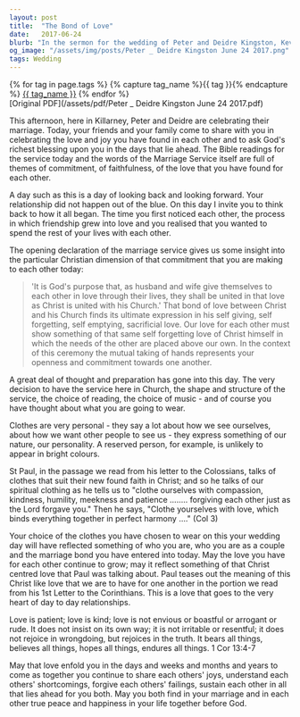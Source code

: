 ```yaml
---
layout: post
title:  "The Bond of Love"
date:   2017-06-24
blurb: "In the sermon for the wedding of Peter and Deidre Kingston, Kevin speaks about the Christian dimension of marriage, reflecting on commitment, faithfulness, and love. He draws parallels between the love of Christ for the Church and the love shared between husband and wife, emphasizing selflessness and mutual support. The sermon also touches on the symbolism of wedding attire, relating it to the spiritual qualities of compassion, kindness, and patience."
og_image: "/assets/img/posts/Peter _ Deidre Kingston June 24 2017.png"
tags: Wedding
---    
```

<div class="tag-pills">
  {% for tag in page.tags %}
    {% capture tag_name %}{{ tag }}{% endcapture %}
    <a href="{{ site.baseurl }}/tag/{{ tag_name | slugify }}" class="tag-pill">{{ tag_name }}</a>
  {% endfor %}
</div>
[Original PDF](/assets/pdf/Peter _ Deidre Kingston June 24 2017.pdf)

This afternoon, here in Killarney, Peter and Deidre are celebrating their marriage. Today, your friends and your family come to share with you in celebrating the love and joy you have found in each other and to ask God's richest blessing upon you in the days that lie ahead. The Bible readings for the service today and the words of the Marriage Service itself are full of themes of commitment, of faithfulness, of the love that you have found for each other.

A day such as this is a day of looking back and looking forward. Your relationship did not happen out of the blue. On this day I invite you to think back to how it all began. The time you first noticed each other, the process in which friendship grew into love and you realised that you wanted to spend the rest of your lives with each other.

The opening declaration of the marriage service gives us some insight into the particular Christian dimension of that commitment that you are making to each other today:

> 'It is God's purpose that, as husband and wife give themselves to each other in love through their lives, they shall be united in that love as Christ is united with his Church.' That bond of love between Christ and his Church finds its ultimate expression in his self giving, self forgetting, self emptying, sacrificial love. Our love for each other must show something of that same self forgetting love of Christ himself in which the needs of the other are placed above our own. In the context of this ceremony the mutual taking of hands represents your openness and commitment towards one another.

A great deal of thought and preparation has gone into this day. The very decision to have the service here in Church, the shape and structure of the service, the choice of reading, the choice of music - and of course you have thought about what you are going to wear.

Clothes are very personal - they say a lot about how we see ourselves, about how we want other people to see us - they express something of our nature, our personality. A reserved person, for example, is unlikely to appear in bright colours.

St Paul, in the passage we read from his letter to the Colossians, talks of clothes that suit their new found faith in Christ; and so he talks of our spiritual clothing as he tells us to "clothe ourselves with compassion, kindness, humility, meekness and patience ........ forgiving each other just as the Lord forgave you." Then he says, "Clothe yourselves with love, which binds everything together in perfect harmony ...." (Col 3)

Your choice of the clothes you have chosen to wear on this your wedding day will have reflected something of who you are, who you are as a couple and the marriage bond you have entered into today. May the love you have for each other continue to grow; may it reflect something of that Christ centred love that Paul was talking about. Paul teases out the meaning of this Christ like love that we are to have for one another in the portion we read from his 1st Letter to the Corinthians. This is a love that goes to the very heart of day to day relationships.

Love is patient; love is kind; love is not envious or boastful or arrogant or rude. It does not insist on its own way; it is not irritable or resentful; it does not rejoice in wrongdoing, but rejoices in the truth. It bears all things, believes all things, hopes all things, endures all things. 1 Cor 13:4-7

May that love enfold you in the days and weeks and months and years to come as together you continue to share each others' joys, understand each others' shortcomings, forgive each others' failings, sustain each other in all that lies ahead for you both. May you both find in your marriage and in each other true peace and happiness in your life together before God.
